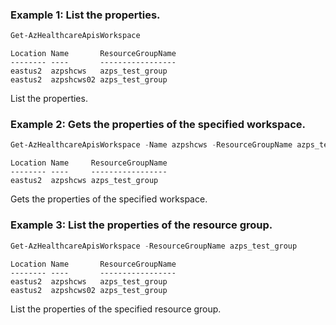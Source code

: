 ### Example 1: List the properties.
```powershell
Get-AzHealthcareApisWorkspace
```

```output
Location Name       ResourceGroupName
-------- ----       -----------------
eastus2  azpshcws   azps_test_group
eastus2  azpshcws02 azps_test_group
```

List the properties.

### Example 2: Gets the properties of the specified workspace.
```powershell
Get-AzHealthcareApisWorkspace -Name azpshcws -ResourceGroupName azps_test_group
```

```output
Location Name     ResourceGroupName
-------- ----     -----------------
eastus2  azpshcws azps_test_group
```

Gets the properties of the specified workspace.

### Example 3: List the properties of the resource group.
```powershell
Get-AzHealthcareApisWorkspace -ResourceGroupName azps_test_group
```

```output
Location Name       ResourceGroupName
-------- ----       -----------------
eastus2  azpshcws   azps_test_group
eastus2  azpshcws02 azps_test_group
```

List the properties of the specified resource group.